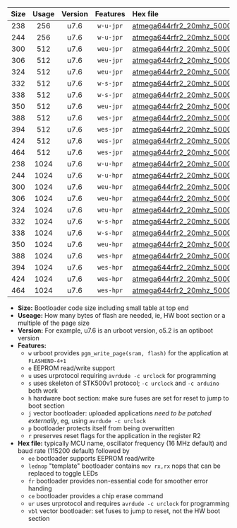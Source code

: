 |Size|Usage|Version|Features|Hex file|
|:-:|:-:|:-:|:-:|:--|
|238|256|u7.6|`w-u-jpr`|[atmega644rfr2_20mhz_500000bps_ur_vbl.hex](https://raw.githubusercontent.com/stefanrueger/urboot/main//atmega644rfr2_20mhz_500000bps_ur_vbl.hex)|
|244|256|u7.6|`w-u-jpr`|[atmega644rfr2_20mhz_500000bps_lednop_ur_vbl.hex](https://raw.githubusercontent.com/stefanrueger/urboot/main//atmega644rfr2_20mhz_500000bps_lednop_ur_vbl.hex)|
|300|512|u7.6|`weu-jpr`|[atmega644rfr2_20mhz_500000bps_ee_ur_vbl.hex](https://raw.githubusercontent.com/stefanrueger/urboot/main//atmega644rfr2_20mhz_500000bps_ee_ur_vbl.hex)|
|306|512|u7.6|`weu-jpr`|[atmega644rfr2_20mhz_500000bps_ee_lednop_ur_vbl.hex](https://raw.githubusercontent.com/stefanrueger/urboot/main//atmega644rfr2_20mhz_500000bps_ee_lednop_ur_vbl.hex)|
|324|512|u7.6|`weu-jpr`|[atmega644rfr2_20mhz_500000bps_ee_lednop_fr_ur_vbl.hex](https://raw.githubusercontent.com/stefanrueger/urboot/main//atmega644rfr2_20mhz_500000bps_ee_lednop_fr_ur_vbl.hex)|
|332|512|u7.6|`w-s-jpr`|[atmega644rfr2_20mhz_500000bps_vbl.hex](https://raw.githubusercontent.com/stefanrueger/urboot/main//atmega644rfr2_20mhz_500000bps_vbl.hex)|
|338|512|u7.6|`w-s-jpr`|[atmega644rfr2_20mhz_500000bps_lednop_vbl.hex](https://raw.githubusercontent.com/stefanrueger/urboot/main//atmega644rfr2_20mhz_500000bps_lednop_vbl.hex)|
|350|512|u7.6|`weu-jpr`|[atmega644rfr2_20mhz_500000bps_ee_lednop_fr_ce_ur_vbl.hex](https://raw.githubusercontent.com/stefanrueger/urboot/main//atmega644rfr2_20mhz_500000bps_ee_lednop_fr_ce_ur_vbl.hex)|
|388|512|u7.6|`wes-jpr`|[atmega644rfr2_20mhz_500000bps_ee_vbl.hex](https://raw.githubusercontent.com/stefanrueger/urboot/main//atmega644rfr2_20mhz_500000bps_ee_vbl.hex)|
|394|512|u7.6|`wes-jpr`|[atmega644rfr2_20mhz_500000bps_ee_lednop_vbl.hex](https://raw.githubusercontent.com/stefanrueger/urboot/main//atmega644rfr2_20mhz_500000bps_ee_lednop_vbl.hex)|
|424|512|u7.6|`wes-jpr`|[atmega644rfr2_20mhz_500000bps_ee_lednop_fr_vbl.hex](https://raw.githubusercontent.com/stefanrueger/urboot/main//atmega644rfr2_20mhz_500000bps_ee_lednop_fr_vbl.hex)|
|464|512|u7.6|`wes-jpr`|[atmega644rfr2_20mhz_500000bps_ee_lednop_fr_ce_vbl.hex](https://raw.githubusercontent.com/stefanrueger/urboot/main//atmega644rfr2_20mhz_500000bps_ee_lednop_fr_ce_vbl.hex)|
|238|1024|u7.6|`w-u-hpr`|[atmega644rfr2_20mhz_500000bps_ur.hex](https://raw.githubusercontent.com/stefanrueger/urboot/main//atmega644rfr2_20mhz_500000bps_ur.hex)|
|244|1024|u7.6|`w-u-hpr`|[atmega644rfr2_20mhz_500000bps_lednop_ur.hex](https://raw.githubusercontent.com/stefanrueger/urboot/main//atmega644rfr2_20mhz_500000bps_lednop_ur.hex)|
|300|1024|u7.6|`weu-hpr`|[atmega644rfr2_20mhz_500000bps_ee_ur.hex](https://raw.githubusercontent.com/stefanrueger/urboot/main//atmega644rfr2_20mhz_500000bps_ee_ur.hex)|
|306|1024|u7.6|`weu-hpr`|[atmega644rfr2_20mhz_500000bps_ee_lednop_ur.hex](https://raw.githubusercontent.com/stefanrueger/urboot/main//atmega644rfr2_20mhz_500000bps_ee_lednop_ur.hex)|
|324|1024|u7.6|`weu-hpr`|[atmega644rfr2_20mhz_500000bps_ee_lednop_fr_ur.hex](https://raw.githubusercontent.com/stefanrueger/urboot/main//atmega644rfr2_20mhz_500000bps_ee_lednop_fr_ur.hex)|
|332|1024|u7.6|`w-s-hpr`|[atmega644rfr2_20mhz_500000bps.hex](https://raw.githubusercontent.com/stefanrueger/urboot/main//atmega644rfr2_20mhz_500000bps.hex)|
|338|1024|u7.6|`w-s-hpr`|[atmega644rfr2_20mhz_500000bps_lednop.hex](https://raw.githubusercontent.com/stefanrueger/urboot/main//atmega644rfr2_20mhz_500000bps_lednop.hex)|
|350|1024|u7.6|`weu-hpr`|[atmega644rfr2_20mhz_500000bps_ee_lednop_fr_ce_ur.hex](https://raw.githubusercontent.com/stefanrueger/urboot/main//atmega644rfr2_20mhz_500000bps_ee_lednop_fr_ce_ur.hex)|
|388|1024|u7.6|`wes-hpr`|[atmega644rfr2_20mhz_500000bps_ee.hex](https://raw.githubusercontent.com/stefanrueger/urboot/main//atmega644rfr2_20mhz_500000bps_ee.hex)|
|394|1024|u7.6|`wes-hpr`|[atmega644rfr2_20mhz_500000bps_ee_lednop.hex](https://raw.githubusercontent.com/stefanrueger/urboot/main//atmega644rfr2_20mhz_500000bps_ee_lednop.hex)|
|424|1024|u7.6|`wes-hpr`|[atmega644rfr2_20mhz_500000bps_ee_lednop_fr.hex](https://raw.githubusercontent.com/stefanrueger/urboot/main//atmega644rfr2_20mhz_500000bps_ee_lednop_fr.hex)|
|464|1024|u7.6|`wes-hpr`|[atmega644rfr2_20mhz_500000bps_ee_lednop_fr_ce.hex](https://raw.githubusercontent.com/stefanrueger/urboot/main//atmega644rfr2_20mhz_500000bps_ee_lednop_fr_ce.hex)|

- **Size:** Bootloader code size including small table at top end
- **Useage:** How many bytes of flash are needed, ie, HW boot section or a multiple of the page size
- **Version:** For example, u7.6 is an urboot version, o5.2 is an optiboot version
- **Features:**
  + `w` urboot provides `pgm_write_page(sram, flash)` for the application at `FLASHEND-4+1`
  + `e` EEPROM read/write support
  + `u` uses urprotocol requiring `avrdude -c urclock` for programming
  + `s` uses skeleton of STK500v1 protocol; `-c urclock` and `-c arduino` both work
  + `h` hardware boot section: make sure fuses are set for reset to jump to boot section
  + `j` vector bootloader: uploaded applications *need to be patched externally*, eg, using `avrdude -c urclock`
  + `p` bootloader protects itself from being overwritten
  + `r` preserves reset flags for the application in the register R2
- **Hex file:** typically MCU name, oscillator frequency (16 MHz default) and baud rate (115200 default) followed by
  + `ee` bootloader supports EEPROM read/write
  + `lednop` "template" bootloader contains `mov rx,rx` nops that can be replaced to toggle LEDs
  + `fr` bootloader provides non-essential code for smoother error handing
  + `ce` bootloader provides a chip erase command
  + `ur` uses urprotocol and requires `avrdude -c urclock` for programming
  + `vbl` vector bootloader: set fuses to jump to reset, not the HW boot section
